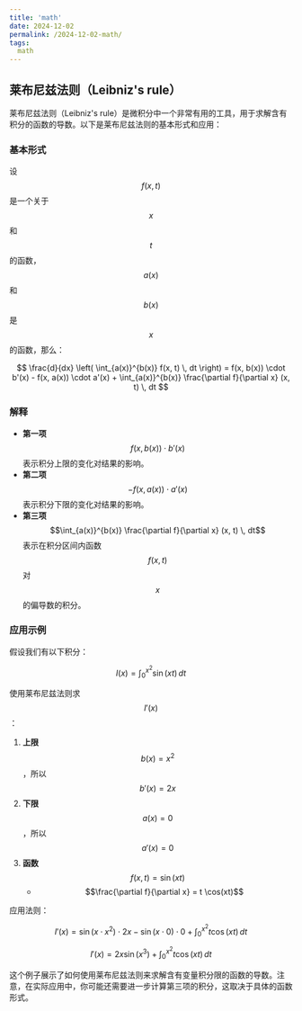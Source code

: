 ```yaml
---
title: 'math'
date: 2024-12-02
permalink: /2024-12-02-math/
tags:
  math
---
```

## 莱布尼兹法则（Leibniz's rule）

莱布尼兹法则（Leibniz's rule）是微积分中一个非常有用的工具，用于求解含有积分的函数的导数。以下是莱布尼兹法则的基本形式和应用：

### 基本形式

设 $$f(x, t)$$ 是一个关于 $$x$$ 和 $$t$$ 的函数，$$a(x)$$ 和 $$b(x)$$ 是 $$x$$ 的函数，那么：

$$
\frac{d}{dx} \left( \int_{a(x)}^{b(x)} f(x, t) \, dt \right) = f(x, b(x)) \cdot b'(x) - f(x, a(x)) \cdot a'(x) + \int_{a(x)}^{b(x)} \frac{\partial f}{\partial x} (x, t) \, dt
$$

### 解释

- **第一项** $$f(x, b(x)) \cdot b'(x)$$ 表示积分上限的变化对结果的影响。
- **第二项** $$-f(x, a(x)) \cdot a'(x)$$ 表示积分下限的变化对结果的影响。
- **第三项** $$\int_{a(x)}^{b(x)} \frac{\partial f}{\partial x} (x, t) \, dt$$ 表示在积分区间内函数 $$f(x, t)$$ 对 $$x$$ 的偏导数的积分。

### 应用示例

假设我们有以下积分：

$$
I(x) = \int_{0}^{x^2} \sin(xt) \, dt
$$

使用莱布尼兹法则求 $$I'(x)$$：

1. **上限** $$b(x) = x^2$$，所以 $$b'(x) = 2x$$
2. **下限** $$a(x) = 0$$，所以 $$a'(x) = 0$$
3. **函数** $$f(x, t) = \sin(xt)$$
   - $$\frac{\partial f}{\partial x} = t \cos(xt)$$

应用法则：

$$
I'(x) = \sin(x \cdot x^2) \cdot 2x - \sin(x \cdot 0) \cdot 0 + \int_{0}^{x^2} t \cos(xt) \, dt
$$

$$
I'(x) = 2x \sin(x^3) + \int_{0}^{x^2} t \cos(xt) \, dt
$$

这个例子展示了如何使用莱布尼兹法则来求解含有变量积分限的函数的导数。注意，在实际应用中，你可能还需要进一步计算第三项的积分，这取决于具体的函数形式。
